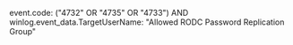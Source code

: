 event.code: ("4732" OR "4735" OR "4733") AND winlog.event_data.TargetUserName: "Allowed RODC Password Replication Group"
